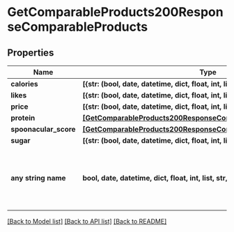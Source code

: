 # GetComparableProducts200ResponseComparableProducts


## Properties
Name | Type | Description | Notes
------------ | ------------- | ------------- | -------------
**calories** | **[{str: (bool, date, datetime, dict, float, int, list, str, none_type)}]** |  | 
**likes** | **[{str: (bool, date, datetime, dict, float, int, list, str, none_type)}]** |  | 
**price** | **[{str: (bool, date, datetime, dict, float, int, list, str, none_type)}]** |  | 
**protein** | [**[GetComparableProducts200ResponseComparableProductsProteinInner]**](GetComparableProducts200ResponseComparableProductsProteinInner.md) |  | 
**spoonacular_score** | [**[GetComparableProducts200ResponseComparableProductsProteinInner]**](GetComparableProducts200ResponseComparableProductsProteinInner.md) |  | 
**sugar** | **[{str: (bool, date, datetime, dict, float, int, list, str, none_type)}]** |  | 
**any string name** | **bool, date, datetime, dict, float, int, list, str, none_type** | any string name can be used but the value must be the correct type | [optional]

[[Back to Model list]](../README.md#documentation-for-models) [[Back to API list]](../README.md#documentation-for-api-endpoints) [[Back to README]](../README.md)


